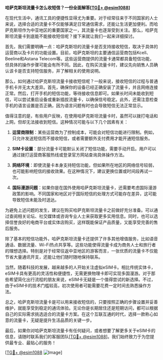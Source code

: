 **哈萨克斯坦流量卡怎么收短信？一份全面解答[[TG💪+ @esim1088](https://t.me/s/esim1088)]**

在现代生活中，通讯工具的便捷性显得尤为重要。对于经常往来于不同国家的人士来说，选择合适的流量卡不仅能够满足日常通信需求，还能让生活更加便利。而哈萨克斯坦作为中亚地区的重要国家之一，其流量卡也逐渐受到关注。那么，哈萨克斯坦流量卡到底能不能接收短信呢？接下来就让我们一起来详细探讨。

首先，我们需要明确一点：哈萨克斯坦的流量卡是否支持接收短信，取决于具体的运营商以及卡片的功能设置。目前，哈萨克斯坦的主要通信运营商包括Kcell、Beeline和Astana Telecom等。这些运营商提供的流量卡通常都具备短信功能，但具体的操作步骤可能会有所不同。因此，在购买流量卡时，建议先向销售人员确认该卡是否支持短信服务，并了解相关的使用说明。

那么，如何通过哈萨克斯坦流量卡接收短信呢？一般来说，接收短信的过程与普通手机卡并无太大差异。首先，确保你的设备已经正确安装了流量卡，并且网络连接正常。然后，打开手机的短信功能，等待接收信息即可。如果长时间未能收到短信，可以尝试重启设备或重新插拔流量卡，以确保信号稳定。此外，还需注意检查手机的语言设置是否正确，因为语言问题有时也会导致短信无法正常显示。

值得注意的是，有些用户反映，在使用哈萨克斯坦流量卡时，虽然可以拨打电话和上网，但却无法接收到短信。这种情况可能与以下几个因素有关：

1. **运营商限制**：某些运营商为了控制成本，可能会对短信功能进行限制。例如，只允许发送短信而不接收短信，或者需要额外支付费用才能开通短信服务。
   
2. **SIM卡设置**：部分流量卡可能默认关闭了短信功能，需要手动开启。用户可以通过拨打运营商客服热线或登录官方网站查询具体操作方法。

3. **网络环境**：即使流量卡本身支持短信功能，但如果所在地区的网络信号较弱，也可能影响短信的接收效果。在这种情况下，建议更换位置或时间段再试一次。

4. **国际漫游问题**：如果你是在国外使用哈萨克斯坦流量卡，还需要考虑国际漫游政策的影响。不同国家和地区对于国际短信的处理方式可能存在差异，这可能导致短信未能及时送达。

为避免上述问题的发生，建议在购买哈萨克斯坦流量卡之前做好充分准备。可以通过查阅相关论坛、社交媒体或咨询专业人士来获取更多实用信息。同时，也可以选择信誉良好的电商平台或实体店购买，这样既能保证产品质量，又能享受完善的售后服务。

除了基本的短信功能外，哈萨克斯坦流量卡还提供了许多其他增值服务，比如语音通话、数据流量、Wi-Fi热点共享等。这些功能使得流量卡成为商务人士和旅行者的理想选择。特别是对于经常往返中亚地区的游客而言，一张优质的流量卡不仅能节省大量通讯开支，还能让他们随时随地保持联系。

当然，随着科技的发展，越来越多的人开始关注虚拟eSIM卡。相比传统实体卡，eSIM卡具有更高的灵活性和便捷性，无需更换物理卡即可实现多国漫游。对于那些希望简化出行流程的朋友来说，eSIM卡无疑是一个值得尝试的新选择。不过，由于eSIM卡的技术门槛较高，初次使用者可能需要花费一定时间去熟悉操作方法。

总之，哈萨克斯坦流量卡是可以用来接收短信的，只要按照正确的步骤设置并妥善维护，就能享受到稳定的通讯体验。无论你是长期居住还是短期访问，都可以根据自己的实际需求挑选适合的流量卡方案。在这个互联互通的时代，选择一款称心如意的流量卡，无疑是提升生活品质的关键一步。

最后，如果你对哈萨克斯坦流量卡有任何疑问，或者想要了解更多关于eSIM卡的信息，请随时联系我们的客服团队[[TG💪+ @esim1088](https://t.me/s/esim1088)]。我们始终致力于为您提供最专业、最贴心的服务！ 

[[TG💪+ @esim1088](https://t.me/s/esim1088) ![Image](https://i.postimg.cc/4NQfJmqS/Snipaste-2025-05-13-00-14-12.png)]